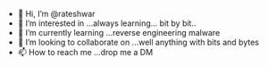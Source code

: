- 👋 Hi, I’m @rateshwar
- 👀 I’m interested in ...always learning... bit by bit.. 
- 🌱 I’m currently learning ...reverse engineering malware
- 💞️ I’m looking to collaborate on ...well anything with bits and bytes
- 📫 How to reach me ...drop me a DM

<!---
rateshwar/rateshwar is a ✨ special ✨ repository because its `README.md` (this file) appears on your GitHub profile.
You can click the Preview link to take a look at your changes.
--->
